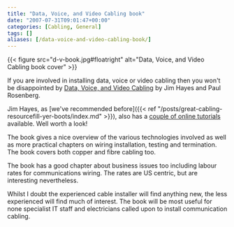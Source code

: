 ```yaml
---
title: "Data, Voice, and Video Cabling book"
date: "2007-07-31T09:01:47+00:00"
categories: [Cabling, General]
tags: []
aliases: [/data-voice-and-video-cabling-book/]
---
```


{{< figure src="d-v-book.jpg#floatright" alt="Data, Voice, and Video Cabling book cover" >}}

If you are involved in installing data, voice or video cabling then you won't be disappointed by [Data, Voice, and Video Cabling](http://www.jimhayes.com/writings/dvvc.htm) by Jim Hayes and Paul Rosenberg.

Jim Hayes, as [we've recommended before]({{< ref "/posts/great-cabling-resourcefill-yer-boots/index.md" >}}), also has a [couple of online tutorials](http://www.jimhayes.com/vdvacademy/instructors.html) available. Well worth a look!

The book gives a nice overview of the various technologies involved as well as more practical chapters on wiring installation, testing and termination. The book covers both copper and fibre cabling too.

The book has a good chapter about business issues too including labour rates for communications wiring. The rates are US centric, but are interesting nevertheless.

Whilst I doubt the experienced cable installer will find anything new, the less experienced will find much of interest. The book will be most useful for none specialist IT staff and electricians called upon to install communication cabling.
